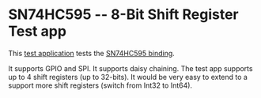# SN74HC595 -- 8-Bit Shift Register Test app

This [test application](Program.cs) tests the [SN74HC595 binding](../README.md).

It supports GPIO and SPI. It supports daisy chaining. The test app supports up to 4 shift registers (up to 32-bits). It would be very easy to extend to a support more shift registers (switch from Int32 to Int64).
